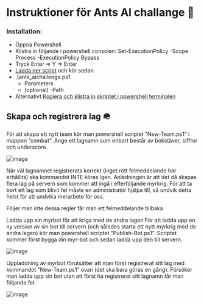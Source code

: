Instruktioner för Ants AI challange 🐜
=============

### Installation:

*   Öppna Powershell
*   Klistra in följande i powershell consolen: Set-ExecutionPolicy -Scope Process -ExecutionPolicy Bypass 
*   Tryck Enter => Y => Enter
*   <a href="https://raw.githubusercontent.com/0handersson0/Ants-aichallange/b74d91c712e5dcdebdfdd12884ce337c8cb32a8e/ants_aichallenge.ps1">Ladda ner script</a> och kör sedan 
*   .\\ants\_aichallenge.ps1
    *   Parameters
    *   (optional) -Path
* Alternativt <a href="https://raw.githubusercontent.com/0handersson0/Ants-aichallange/b74d91c712e5dcdebdfdd12884ce337c8cb32a8e/ants_aichallenge.ps1">Kopiera och klistra in skriptet i powershell terminalen</a>
    
## Skapa och registrera lag 🪖
För att skapa ett nytt team kör man powershell scriptet ”New-Team.ps1” i mappen ”combat”. Ange ett lagnamn som enbart består av bokstäver, siffror och underscore.

![image](https://user-images.githubusercontent.com/72985598/226278055-8294b5c7-9288-4a2f-8844-7210f4621011.png)

När väl lagnamnet registrerats korrekt (inget rött felmeddelande har erhållits) ska kommandot INTE köras igen. Anledningen är att det då skapas flera lag på servern som kommer att ingå i efterföljande myrkrig. För att ta bort ett lag som blivit fel måste en administratör hjälpa till, så undvik detta helst för att undvika merarbete för oss.

Följer man inte dessa regler får man ett felmeddelande tillbaka
 

Ladda upp sin myrbot för att kriga med de andra lagen
För att ladda upp en ny version av sin bot till servern (och således starta ett nytt myrkrig med de andra lagen) kör man powershell scriptet ”Publish-Bot.ps1”.  Scriptet kommer först bygga din myr-bot och sedan ladda upp den till servern.

![image](https://user-images.githubusercontent.com/72985598/226278124-f5c79736-4acf-4a25-96a4-cef3f26cb790.png)

 

Uppladdning av myrbot förutsätter att man först registrerat sitt lag med kommandot ”New-Team.ps1” ovan (det ska bara göras en gång). Försöker man ladda upp sin bot utan att först ha registrerat sitt lagnamn får man följande fel:
 
 ![image](https://user-images.githubusercontent.com/72985598/226278220-4bc55c3c-6036-4500-bd9f-75c3b7261215.png)


